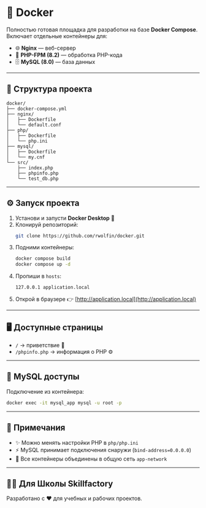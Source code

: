 # 🐳 Docker

Полностью готовая площадка для разработки на базе **Docker Compose**.  
Включает отдельные контейнеры для:  

- 🌐 **Nginx** — веб-сервер  
- 🐘 **PHP-FPM (8.2)** — обработка PHP-кода  
- 🗄️ **MySQL (8.0)** — база данных  

---

## 📂 Структура проекта

```
docker/
├── docker-compose.yml
├── nginx/
│   ├── Dockerfile
│   └── default.conf
├── php/
│   ├── Dockerfile
│   └── php.ini
├── mysql/
│   ├── Dockerfile
│   └── my.cnf
└── src/
    ├── index.php
    ├── phpinfo.php
    └── test_db.php
```

---

## ⚙️ Запуск проекта

1. Установи и запусти **Docker Desktop** 🐳  
2. Клонируй репозиторий:
   ```bash
   git clone https://github.com/rwolfin/docker.git
   ```
3. Подними контейнеры:
   ```bash
   docker compose build
   docker compose up -d
   ```
4. Пропиши в `hosts`:
   ```
   127.0.0.1 application.local
   ```
5. Открой в браузере 👉 [http://application.local](http://application.local)  

---

## 🖥️ Доступные страницы

- `/` → приветствие 🎉  
- `/phpinfo.php` → информация о PHP ⚙️  

---

## 🔑 MySQL доступы

Подключение из контейнера:
```bash
docker exec -it mysql_app mysql -u root -p
```

---

## 📌 Примечания

- ✨ Можно менять настройки PHP в `php/php.ini`  
- ⚡ MySQL принимает подключения снаружи (`bind-address=0.0.0.0`)  
- 🔧 Все контейнеры объединены в общую сеть `app-network`  

---


## 👨‍💻 Для Школы Skillfactory

Разработано с ❤️ для учебных и рабочих проектов.  
